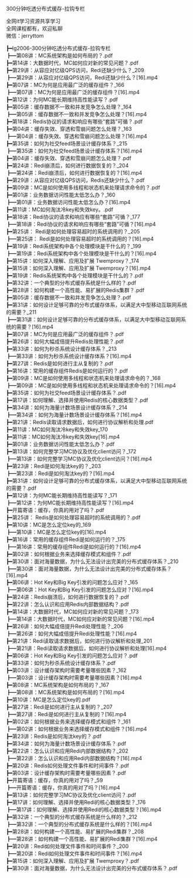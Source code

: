 300分钟吃透分布式缓存-拉钩专栏

全网it学习资源共享学习<br>全网课程都有，欢迎私聊<br>微信：jerryttom<br>

┣━lg2006-300分钟吃透分布式缓存-拉钩专栏<br> ┣━第08讲：MC系统架构是如何布局的？.pdf<br> ┣━第14讲：大数据时代，MC如何应对新的常见问题？.pdf<br> ┣━第29讲：从容应对亿级QPS访问，Redi还缺少什么？_209<br> ┣━第29讲：从容应对亿级QPS访问，Redi还缺少什么？[16].mp4<br> ┣━第07讲：MC为何是应用最广泛的缓存组件？_166<br> ┣━第07讲：MC为何是应用最广泛的缓存组件？[16].mp4<br> ┣━第12讲：为何MC能长期维持高性能读写？.pdf<br> ┣━第05讲：缓存数据不一致和并发竞争怎么处理？_164<br> ┣━第05讲：缓存数据不一致和并发竞争怎么处理？[16].mp4<br> ┣━第18讲：Redis协议的请求和响应有哪些“套路”可循？.pdf<br> ┣━第04讲：缓存失效、穿透和雪崩问题怎么处理？_163<br> ┣━第04讲：缓存失效、穿透和雪崩问题怎么处理？[16].mp4<br> ┣━第35讲：如何为社交feed场景设计缓存体系？_215<br> ┣━第35讲：如何为社交feed场景设计缓存体系？[16].mp4<br> ┣━第04讲：缓存失效、穿透和雪崩问题怎么处理？.pdf<br> ┣━第24讲：Redi崩溃后，如何进行数据恢复的？_204<br> ┣━第24讲：Redi崩溃后，如何进行数据恢复的？[16].mp4<br> ┣━第29讲：从容应对亿级QPS访问，Redis还缺少什么？.pdf<br> ┣━第09讲：MC是如何使用多线程和状态机来处理请求命令的？.pdf<br> ┣━第01讲：业务数据访问性能太低怎么办？_160<br> ┣━第01讲：业务数据访问性能太低怎么办？[16].mp4<br> ┣━第11讲：MC如何淘汰冷key和失效key。.pdf<br> ┣━第18讲：Redi协议的请求和响应有哪些“套路”可循？_177<br> ┣━第18讲：Redi协议的请求和响应有哪些“套路”可循？[16].mp4<br> ┣━第25讲： Redi是如何处理容易超时的系统调用的？_205<br> ┣━第25讲： Redi是如何处理容易超时的系统调用的？[16].mp4<br> ┣━第19讲：Redi系统架构中各个处理模块是干什么的？_199<br> ┣━第19讲：Redi系统架构中各个处理模块是干什么的？[16].mp4<br> ┣━第15讲：如何深入理解、应用及扩展 Twemproxy？_174<br> ┣━第15讲：如何深入理解、应用及扩展 Twemproxy？[16].mp4<br> ┣━第19讲：Redis系统架构中各个处理模块是干什么的？.pdf<br> ┣━第32讲：一个典型的分布式缓存系统是什么样的？.pdf<br> ┣━第28讲：如何构建一个高性能、易扩展的Redis集群？.pdf<br> ┣━第05讲：缓存数据不一致和并发竞争怎么处理？.pdf<br> ┣━第31讲：如何设计足够可靠的分布式缓存体系，以满足大中型移动互联网系统的需要？_211<br> ┣━第31讲：如何设计足够可靠的分布式缓存体系，以满足大中型移动互联网系统的需要？[16].mp4<br> ┣━第07讲：MC为何是应用最广泛的缓存组件？.pdf<br> ┣━第26讲：如何大幅成倍提升Redis处理性能？.pdf<br> ┣━第33讲：如何为秒杀系统设计缓存体系？_213<br> ┣━第33讲：如何为秒杀系统设计缓存体系？[16].mp4<br> ┣━第27讲：Redis是如何进行主从复制的？.pdf<br> ┣━第16讲：常用的缓存组件Redis是如何运行的？.pdf<br> ┣━第09讲：MC是如何使用多线程和状态机来处理请求命令的？_168<br> ┣━第09讲：MC是如何使用多线程和状态机来处理请求命令的？[16].mp4<br> ┣━第35讲：如何为社交feed场景设计缓存体系？.pdf<br> ┣━第17讲：如何理解、选择并使用Redis的核心数据类型？.pdf<br> ┣━第34讲：如何为海量计数场景设计缓存体系？_214<br> ┣━第34讲：如何为海量计数场景设计缓存体系？[16].mp4<br> ┣━第21讲：Redis读取请求数据后，如何进行协议解析和处理.pdf<br> ┣━第11讲：MC如何淘汰冷key和失效key_170<br> ┣━第11讲：MC如何淘汰冷key和失效key[16].mp4<br> ┣━第01讲：业务数据访问性能太低怎么办？.pdf<br> ┣━第13讲：如何完整学习MC协议及优化client访问？_172<br> ┣━第13讲：如何完整学习MC协议及优化client访问？[16].mp4<br> ┣━第23讲：Redi是如何淘汰key的？_203<br> ┣━第23讲：Redi是如何淘汰key的？[16].mp4<br> ┣━第31讲：如何设计足够可靠的分布式缓存体系，以满足大中型移动互联网系统的需要？.pdf<br> ┣━第12讲：为何MC能长期维持高性能读写？_171<br> ┣━第12讲：为何MC能长期维持高性能读写？[16].mp4<br> ┣━开篇寄语：缓存，你真的用对了吗？.pdf<br> ┣━第25讲： Redis是如何处理容易超时的系统调用的？.pdf<br> ┣━第10讲：MC是怎么定位key的_169<br> ┣━第10讲：MC是怎么定位key的[16].mp4<br> ┣━第16讲：常用的缓存组件Redi是如何运行的？_175<br> ┣━第16讲：常用的缓存组件Redi是如何运行的？[16].mp4<br> ┣━第02讲：如何根据业务来选择缓存模式和组件？.pdf<br> ┣━第30讲：面对海量数据，为什么无法设计出完美的分布式缓存体系？_210<br> ┣━第30讲：面对海量数据，为什么无法设计出完美的分布式缓存体系？[16].mp4<br> ┣━第06讲：Hot Key和Big Key引发的问题怎么应对？_165<br> ┣━第06讲：Hot Key和Big Key引发的问题怎么应对？[16].mp4<br> ┣━第24讲：Redis崩溃后，如何进行数据恢复的？.pdf<br> ┣━第22讲：怎么认识和应用Redis内部数据结构？.pdf<br> ┣━第14讲：大数据时代，MC如何应对新的常见问题？_173<br> ┣━第14讲：大数据时代，MC如何应对新的常见问题？[16].mp4<br> ┣━第26讲：如何大幅成倍提升Redi处理性能？_206<br> ┣━第26讲：如何大幅成倍提升Redi处理性能？[16].mp4<br> ┣━第21讲：Redi读取请求数据后，如何进行协议解析和处理_201<br> ┣━第21讲：Redi读取请求数据后，如何进行协议解析和处理[16].mp4<br> ┣━第06讲：Hot Key和Big Key引发的问题怎么应对？.pdf<br> ┣━第33讲：如何为秒杀系统设计缓存体系？.pdf<br> ┣━第03讲：设计缓存架构时需要考量哪些因素？_162<br> ┣━第03讲：设计缓存架构时需要考量哪些因素？[16].mp4<br> ┣━第08讲：MC系统架构是如何布局的？_167<br> ┣━第08讲：MC系统架构是如何布局的？[16].mp4<br> ┣━第10讲：MC是怎么定位key的.pdf<br> ┣━第27讲：Redi是如何进行主从复制的？_207<br> ┣━第27讲：Redi是如何进行主从复制的？[16].mp4<br> ┣━第02讲：如何根据业务来选择缓存模式和组件？_161<br> ┣━第02讲：如何根据业务来选择缓存模式和组件？[16].mp4<br> ┣━第23讲：Redis是如何淘汰key的？.pdf<br> ┣━第34讲：如何为海量计数场景设计缓存体系？.pdf<br> ┣━第22讲：怎么认识和应用Redi内部数据结构？_202<br> ┣━第22讲：怎么认识和应用Redi内部数据结构？[16].mp4<br> ┣━第20讲：Redis如何处理文件事件和时间事件？.pdf<br> ┣━第03讲：设计缓存架构时需要考量哪些因素？.pdf<br> ┣━开篇寄语：缓存，你真的用对了吗？_59<br> ┣━开篇寄语：缓存，你真的用对了吗？[16].mp4<br> ┣━第13讲：如何完整学习MC协议及优化client访问？.pdf<br> ┣━第17讲：如何理解、选择并使用Redi的核心数据类型？_176<br> ┣━第17讲：如何理解、选择并使用Redi的核心数据类型？[16].mp4<br> ┣━第32讲：一个典型的分布式缓存系统是什么样的？_212<br> ┣━第32讲：一个典型的分布式缓存系统是什么样的？[16].mp4<br> ┣━第28讲：如何构建一个高性能、易扩展的Redi集群？_208<br> ┣━第28讲：如何构建一个高性能、易扩展的Redi集群？[16].mp4<br> ┣━第20讲：Redi如何处理文件事件和时间事件？_200<br> ┣━第20讲：Redi如何处理文件事件和时间事件？[16].mp4<br> ┣━第15讲：如何深入理解、应用及扩展 Twemproxy？.pdf<br> ┣━第30讲：面对海量数据，为什么无法设计出完美的分布式缓存体系？.pdf